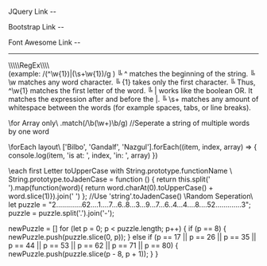 JQuery Link --
<!-- 
<script src="https://code.jquery.com/jquery-3.6.0.js"
        integrity="sha256-H+K7U5CnXl1h5ywQfKtSj8PCmoN9aaq30gDh27Xc0jk=" crossorigin="anonymous"></script>
 -->
Bootstrap Link -- 
<!-- 
    <link href="https://cdn.jsdelivr.net/npm/bootstrap@5.1.3/dist/css/bootstrap.min.css" rel="stylesheet"
        integrity="sha384-1BmE4kWBq78iYhFldvKuhfTAU6auU8tT94WrHftjDbrCEXSU1oBoqyl2QvZ6jIW3" crossorigin="anonymous">
-->
Font Awesome Link --
<!-- 
<link rel="stylesheet" href="https://cdnjs.cloudflare.com/ajax/libs/font-awesome/6.0.0-beta2/css/all.min.css" /> 
-->

--------------------------------------------------------------------------------------------------------

\\\\\\\\\RegEx\\\\\\\\\
 (example:   /(^\w{1})|(\s+\w{1})/g   )
╚ ^ matches the beginning of the string.
╚ \w matches any word character.
╚ {1} takes only the first character.
╚ Thus, ^\w{1} matches the first letter of the word.
╚ | works like the boolean OR. It matches the expression after and before the |.
╚ \s+ matches any amount of whitespace between the words (for example spaces, tabs, or line breaks).

\\for Array only\\
.match(/\b(\w+)\b/g) //Seperate a string of multiple words by one word

\\forEach layout\\
['Bilbo', 'Gandalf', 'Nazgul'].forEach((item, index, array) => {
    console.log(item, 'is at: ', index, 'in: ', array)
})

\\each first Letter toUpperCase with String.prototype.functionName \\
String.prototype.toJadenCase = function () {
        return this.split(' ').map(function(word){
         return word.charAt(0).toUpperCase() + word.slice(1)}).join(' ')
};
//Use 'string'.toJadenCase()
\\Random Seperation\\
let puzzle = "2.............62....1....7...6..8...3...9...7...6..4...4....8....52.............3";
puzzle = puzzle.split('.').join('-');

newPuzzle = []
for (let p = 0; p < puzzle.length; p++) {
    if (p == 8) {
        newPuzzle.push(puzzle.slice(0, p));
    } else if (p == 17 || p == 26 || p == 35 || p == 44 || p == 53 || p == 62 || p == 71 || p == 80) {
        newPuzzle.push(puzzle.slice(p - 8, p + 1));
    }
}